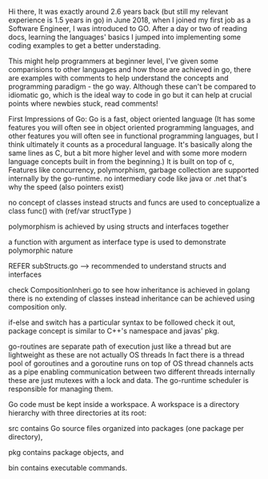 Hi there,
It was exactly around 2.6 years back (but still my relevant experience is 1.5 years in go) in June 2018, when I joined my first job as a Software Engineer, I was introduced to GO.
After a day or two of reading docs, learning the languages' basics I jumped into implementing some coding examples to get a better understading.

This might help programmers at beginner level, I've given some comparisions to other languages and how those are achieved in go, there are examples with comments to help understand the concepts and programming paradigm - the go way.
Although these can't be compared to idiomatic go, which is the ideal way to code in go but it can help at crucial points where newbies stuck, read comments!

First Impressions of Go:
Go is a fast, object oriented language (It has some features you will often see in object oriented programming languages, and other features you will often see in functional programming languages, but I think ultimately it counts as a procedural language. It's basically along the same lines as C, but a bit more higher level and with some more modern language concepts built in from the beginning.)
It is built on top of c,
Features like concurrency, polymorphism, garbage collection are supported internally by the go-runtime.
no intermediary code like java or .net
that's why the speed (also pointers exist)

no concept of classes instead structs and funcs are used to conceptualize a class 
func() with (ref/var structType ) 

polymorphism is achieved by using structs and interfaces together

a function with argument as interface type is used to demonstrate polymorphic nature

REFER subStructs.go --> recommended to understand structs and interfaces

check CompositionInheri.go to see how inheritance is achieved in golang there is no extending of classes 
instead inheritance can be achieved using composition only.

if-else and switch has a particular syntax to be followed
check it out,
package concept is similar to C++'s namespace and javas' pkg.


go-routines are separate path of execution just like a thread but are lightweight as these are not actually OS threads 
In fact there is a thread pool of goroutines and a goroutine runs on top of OS thread
channels acts as a pipe enabling communication between two different threads
internally these are just mutexes with a lock and data.
The go-runtime scheduler is responsible for managing them.


Go code must be kept inside a workspace. A workspace is a directory hierarchy with three directories at its root:

src contains Go source files organized into packages (one package per directory),

pkg contains package objects, and

bin contains executable commands.
